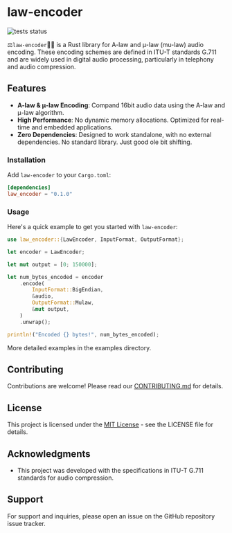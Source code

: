 # law-encoder

![tests status](https://github.com/bericyb/law-encoder/actions/workflows/tests.yml/badge.svg)

⚖️`️‍️law-encoder`👨‍⚖ is a Rust library for A-law and μ-law (mu-law) audio encoding. These encoding schemes are defined in ITU-T standards G.711 and are widely used in digital audio processing, particularly in telephony and audio compression.

## Features

- **A-law & μ-law Encoding**: Compand 16bit audio data using the A-law and μ-law algorithm.
- **High Performance**: No dynamic memory allocations. Optimized for real-time and embedded applications.
- **Zero Dependencies**: Designed to work standalone, with no external dependencies. No standard library. Just good ole bit shifting.

### Installation

Add `law-encoder` to your `Cargo.toml`:

```toml
[dependencies]
law_encoder = "0.1.0"
```

### Usage

Here's a quick example to get you started with `law-encoder`:

```rust
use law_encoder::{LawEncoder, InputFormat, OutputFormat};

let encoder = LawEncoder;

let mut output = [0; 150000];

let num_bytes_encoded = encoder
    .encode(
        InputFormat::BigEndian,
        &audio,
        OutputFormat::Mulaw,
        &mut output,
    )
    .unwrap();

println!("Encoded {} bytes!", num_bytes_encoded);
```

More detailed examples in the examples directory.

## Contributing

Contributions are welcome! Please read our [CONTRIBUTING.md](CONTRIBUTING.md) for details.

## License

This project is licensed under the [MIT License](LICENSE) - see the LICENSE file for details.

## Acknowledgments

- This project was developed with the specifications in ITU-T G.711 standards for audio compression.

## Support

For support and inquiries, please open an issue on the GitHub repository issue tracker.

